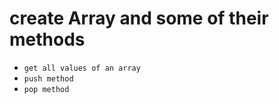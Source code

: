# create Array and some of their methods

- `get all values of an array`
- `push method`
- `pop method`
